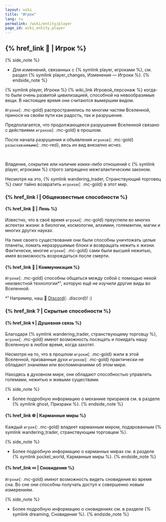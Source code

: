 ```yaml
---
layout: wiki
title: "Игрок"
lang: ru
permalink: /wiki/entity/player
page_id: wiki_entity_player
---
```


## {% href_link 🔗 | Игрок %}

{% side_note %}
* Для изменений, связанных с {% symlink player, игроками %}, см. раздел {% symlink player_changes, Изменения — Игроки %}.
{% endside_note %}

{% symlink player, Игроки %} {% wiki_link Игровой_персонаж %} когда-то были очень развитой цивилизацией, способной на невообразимые вещи. В настоящее время они считаются вымершим видом.

`Игроки`{: .mc-gold} распространялись по многим частям Вселенной, принося на своём пути как радость, так и разрушение.

Предполагается, что продолжающееся разрушение Вселенной связано с действиями `игроков`{: .mc-gold} в прошлом.

После начала разрушения и объявления `игроков`{: .mc-gold} `разыскиваемыми`{: .mc-red}, весь их вид внезапно исчез.

<br/>

Владение, сокрытие или наличие _каких-либо_ отношений с {% symlink player, игроками %} строго запрещено межгалактическим законом.

Несмотря на это, {% symlink wandering_trader, Странствующий торговец %} смог тайно возвратить `игроков`{: .mc-gold} в этот мир.



### {% href_link ❕ | Общеизвестные способности %}
#### {% href_link 🧠 | Лень %}
Известно, что в своё время `игроки`{: .mc-gold} преуспели во многих аспектах жизни: в биологии, космологии, алхимии, големантии, магии и многих других науках.

На пике своего существования они были способны уничтожать целые планеты, ломать неразрушимые блоки и возвращать нежить к жизни. Фактически, многие `игроки`{: .mc-gold} сами были высшей нежитью, имея возможность возрождаться после смерти.

#### {% href_link 💬 | Коммуникация %}
`Игроки`{: .mc-gold} способны общаться между собой с помощью некой неизвестной технологии*¹, которую ещё не изучили другие виды во Вселенной.

\*¹ Например, наш 👾 [Discord]({{site.discord_invite}}){: .discord}! :)



### {% href_link ❔ | Скрытые способности %}
#### {% href_link 🌀 | Душевная связь %}
Благодаря {% symlink wandering_trader, странствующему торговцу %}, `игроки`{: .mc-gold} имеют возможность посещать и покидать нашу Вселенную в любое время, когда захотят.

Несмотря на то, что в прошлом `игроки`{: .mc-gold} жили в этой Вселенной, призванные духи `игроков`{: .mc-gold} практически не обладают знаниями или воспоминаниями об этом мире.

Находясь в духовном мире, они обладают способностью управлять големами, нежитью и живыми существами.

{% side_note %}
* Более подробную информацию о механике призраков см. в разделе {% symlink ghost, Призраки %}.
{% endside_note %}

#### {% href_link 🌐 | Карманные миры %}
Каждый `игрок`{: .mc-gold} владеет карманным миром, подарованным {% symlink wandering_trader, странствующим торговцем %}.

{% side_note %}
* Более подробную информацию о карманных мирах см. в разделе {% symlink pocket_world, Карманные миры %}.
{% endside_note %}

#### {% href_link 💤 | Сновидения %}
`Игроки`{: .mc-gold} имеют возможность видеть сновидения во время сна. Во сне они способны получать доступ к совершенно новым измерениям.

{% side_note %}
* Более подробную информацию о сновидениях см. в разделе {% symlink dreaming, Сновидения %}.
{% endside_note %}
